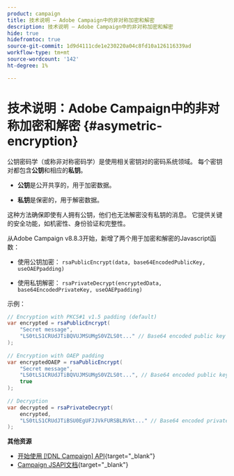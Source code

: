 ```yaml
---
product: campaign
title: 技术说明 — Adobe Campaign中的非对称加密和解密
description: 技术说明 — Adobe Campaign中的非对称加密和解密
hide: true
hidefromtoc: true
source-git-commit: 1d9d4111cde1e230220a04c8fd10a126116339ad
workflow-type: tm+mt
source-wordcount: '142'
ht-degree: 1%

---
```


# 技术说明：Adobe Campaign中的非对称加密和解密 {#asymetric-encryption}

公钥密码学（或称非对称密码学）是使用相关密钥对的密码系统领域。 每个密钥对都包含&#x200B;**公钥**&#x200B;和相应的&#x200B;**私钥**。

* **公钥**&#x200B;是公开共享的，用于加密数据。

* **私钥**&#x200B;是保密的，用于解密数据。

这种方法确保即使有人拥有公钥，他们也无法解密没有私钥的消息。 它提供关键的安全功能，如机密性、身份验证和完整性。

从Adobe Campaign v8.8.3开始，新增了两个用于加密和解密的Javascript函数：

* 使用公钥加密： `rsaPublicEncrypt(data, base64EncodedPublicKey, useOAEPpadding)`

* 使用私钥解密： `rsaPrivateDecrypt(encryptedData, base64EncodedPrivateKey, useOAEPpadding)`


示例：

```Java
// Encryption with PKCS#1 v1.5 padding (default)
var encrypted = rsaPublicEncrypt(
    "Secret message",
    "LS0tLS1CRUdJTiBQVUJMSUMgS0VZLS0t..." // Base64 encoded public key
);
 
// Encryption with OAEP padding
var encryptedOAEP = rsaPublicEncrypt(
    "Secret message",
    "LS0tLS1CRUdJTiBQVUJMSUMgS0VZLS0t...", // Base64 encoded public key
    true
);
 
// Decryption
var decrypted = rsaPrivateDecrypt(
    encrypted,
    "LS0tLS1CRUdJTiBSU0EgUFJJVkFURSBLRVkt..." // Base64 encoded private key
);
```

**其他资源**

* [开始使用 [!DNL Campaign] API](https://experienceleague.adobe.com/zh-hans/docs/campaign/campaign-v8/developer/api){target="_blank"}
* [Campaign JSAPI文档](https://experienceleague.adobe.com/developer/campaign-api/api/p-1.html?lang=zh-Hans){target="_blank"}
